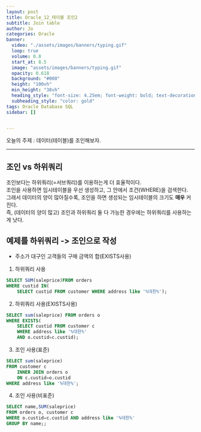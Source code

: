 ```yaml
---
layout: post
title: Oracle_12_테이블 조인2
subtitle: Join table
author: Jo
categories: Oracle
banner:
  video: "./assets/images/banners/typing.gif"
  loop: true
  volume: 0.8
  start_at: 8.5
  image: "assets/images/banners/typing.gif"
  opacity: 0.618
  background: "#000"
  height: "100vh"
  min_height: "38vh"
  heading_style: "font-size: 4.25em; font-weight: bold; text-decoration: underline"
  subheading_style: "color: gold"
tags: Oracle Database SQL
sidebar: []


---
```


오늘의 주제 : 데이터(테이블)를 조인해보자. <br>
 * * *
 
## 조인 vs 하위쿼리
조인보다는 하위쿼리(=서브쿼리)를 이용하는게 더 효율적이다.<br>
조인을 사용하면 임시테이블을 우선 생성하고, 그 안에서 조건(WHERE)을 검색한다.<br>
그래서 데이터의 양이 많아질수록, 조인을 하면 생성되는 임시테이블의 크기도 <b>매우</b> 커진다.<br>
즉, (데이터의 양이 많고) 조인과 하위쿼리 둘 다 가능한 경우에는 하위쿼리를 사용하는게 낫다.<br>



## 예제를 하위쿼리 -> 조인으로 작성

- 주소가 대구인 고객들의 구매 금액의 합(EXISTS사용)
1. 하위쿼리 사용
```sql
SELECT SUM(saleprice)FROM orders
WHERE custid IN(
    SELECT custid FROM customer WHERE address like '%대한%');
```
2. 하위쿼리 사용(EXISTS사용)
```sql
SELECT sum(saleprice) FROM orders o
WHERE EXISTS(
    SELECT custid FROM customer c
    WHERE address like '%대한%'
    AND o.custid=c.custid);
```
3. 조인 사용(표준)
```sql
SELECT sum(saleprice) 
FROM customer c
    INNER JOIN orders o
    ON c.custid=o.custid
WHERE address like '%대한%';
```
4. 조인 사용(비표준)
```sql
SELECT name,SUM(saleprice)
FROM orders o, customer c
WHERE o.custid=c.custid AND address like '%대한%'
GROUP BY name;;
```






